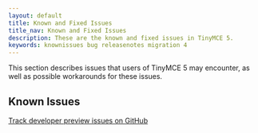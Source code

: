 ```yaml
---
layout: default
title: Known and Fixed Issues
title_nav: Known and Fixed Issues
description: These are the known and fixed issues in TinyMCE 5.
keywords: knownissues bug releasenotes migration 4
---
```


This section describes issues that users of TinyMCE 5 may encounter, as well as possible workarounds for these issues.

## Known Issues
[Track developer preview issues on GitHub](https://github.com/tinymce/tinymce/labels/dev%20preview)
